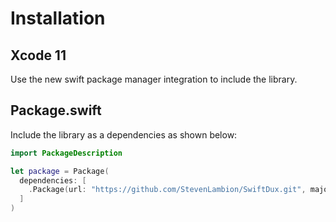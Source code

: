 # Installation

## Xcode 11

Use the new swift package manager integration to include the library.

## Package.swift

Include the library as a dependencies as shown below:

```swift
import PackageDescription

let package = Package(
  dependencies: [
    .Package(url: "https://github.com/StevenLambion/SwiftDux.git", majorVersion: 1, minor: 2)
  ]
)
```
